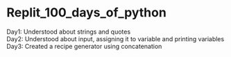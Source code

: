 # Replit_100_days_of_python
Day1: Understood about strings and quotes <br />
Day2: Understood about input, assigning it to variable and printing variables
Day3: Created a recipe generator using concatenation